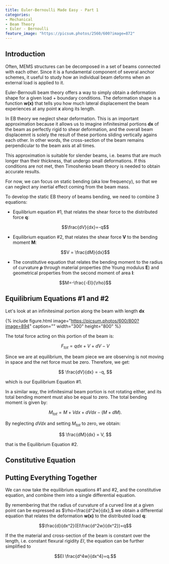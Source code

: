 ```yaml
---
title: Euler-Bernoulli Made Easy - Part 1
categories:
- Mechanical
- Beam Theory
- Euler - Bernoulli
feature_image: "https://picsum.photos/2560/600?image=872"
---
```


## Introduction

Often, MEMS structures can be decomposed in a set of beams connected with each other. Since it is a fundamental component of several anchor schemes, it useful to study how an individual beam deforms when an external load is applied to it.

Euler-Bernoulli beam theory offers a way to simply obtain a deformation shape for a given load + boundary conditions. The deformation shape is a function **w(x)** that tells you how much lateral displacement the beam experiences at any point **x** along its length.

In EB theory we neglect shear deformation. This is an important approximation because it allows us to imagine infinitesimal portions **dx** of the beam as perfectly rigid to shear deformation, and the overall beam displacemnt is solely the result of these portions sliding vertically agains each other. In other words, the cross-section of the beam remains perpendicular to the beam axis at all times.

This approximation is suitable for slender beams, i.e. beams that are much longer than their thickness, that undergo small deformations. If this conditions are not met, then Timoshenko beam theory is needed to obtain accurate results.

For now, we can focus on static bending (aka low frequency), so that we can neglect any inertial effect coming from the beam mass.

To develop the static EB theory of beams bending, we need to combine 3 equations:

- Equilibrium equation #1, that relates the shear force to the distributed force **q**: 

$$\frac{dV}{dx}=-q$$

- Equilibrium equation #2, that relates the shear force **V** to the bending moment **M**: 

$$V = \frac{dM}{dx}$$

- The constitutive equation that relates the bending moment to the radius of curvature **ρ** through material properties (the Young modulus **E**) and geometrical properties from the second moment of area **I**: 

$$M=-\frac{-EI}{\rho}$$

## Equilibrium Equations #1 and #2

Let's look at an infinitesimal portion along the beam with length **dx**

{% include figure.html image="https://picsum.photos/600/800?image=894" caption="" width="300" height="800" %}

The total force acting on this portion of the beam is:

$$F_{tot} = q dx + V + dV - V$$

Since we are at equilibrium, the beam piece we are observing is not moving in space and the net force must be zero. Therefore, we get:

$$ \frac{dV}{dx} = -q, $$

which is our Equilibrium Equation #1.

In a similar way, the infinitesimal beam portion is not rotating either, and its total bending moment must also be equal to zero. The total bending moment is given by:

$$ M_{tot} = M + V dx + dV dx - (M + dM). $$

By neglecting $dV dx$ and setting $M_{tot}$ to zero, we obtain:

$$ \frac{dM}{dx} = V, $$

that is the Equilibrium Equation #2.


## Constitutive Equation



## Putting Everything Together

We can now take the equilibrium equations #1 and #2, and the constitutive equation, and combine them into a single differential equation.

By remembering that the radius of curvature of a curved line at a given point can be expressed as $\rho=\frac{d^2w}{dx},$ we obtain a differential equation that relates the deformation **w(x)** to the distributed load **q**: 

$$\frac{d}{dx^2}(EI\frac{d^2w}{dx^2})=q$$

If the the material and cross-section of the beam is constant over the length, i.e. constant flexural rigidity *EI*, the equation can be further simplified to 

$$EI \frac{d^4w}{dx^4}=q.$$
